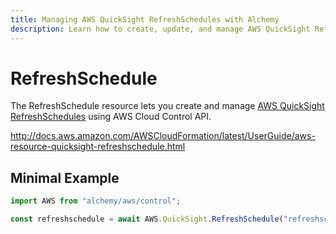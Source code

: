 ```yaml
---
title: Managing AWS QuickSight RefreshSchedules with Alchemy
description: Learn how to create, update, and manage AWS QuickSight RefreshSchedules using Alchemy Cloud Control.
---
```


# RefreshSchedule

The RefreshSchedule resource lets you create and manage [AWS QuickSight RefreshSchedules](https://docs.aws.amazon.com/quicksight/latest/userguide/) using AWS Cloud Control API.

http://docs.aws.amazon.com/AWSCloudFormation/latest/UserGuide/aws-resource-quicksight-refreshschedule.html

## Minimal Example

```ts
import AWS from "alchemy/aws/control";

const refreshschedule = await AWS.QuickSight.RefreshSchedule("refreshschedule-example", {});
```

